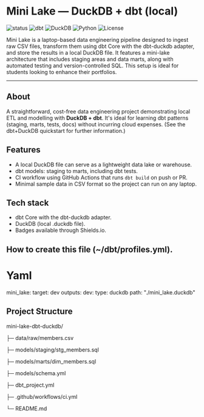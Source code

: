 # Mini Lake — DuckDB + dbt (local)

<!-- Top badges: status, tech, license -->
<p align="left">
  <img alt="status" src="https://img.shields.io/badge/status-WIP-yellow" />
  <img alt="dbt" src="https://img.shields.io/badge/dbt-Core-D9482B?logo=dbt&logoColor=white" />
  <img alt="DuckDB" src="https://img.shields.io/badge/DuckDB-Local-007acc?logo=duckdb&logoColor=white" />
  <img alt="Python" src="https://img.shields.io/badge/Python-3.11-3776AB?logo=python&logoColor=white" />
  <img alt="License" src="https://img.shields.io/badge/License-MIT-green" />
</p>

Mini Lake is a laptop-based data engineering pipeline designed to ingest raw CSV files, transform them using dbt Core with the dbt-duckdb adapter, and store the results in a local DuckDB file. It features a mini-lake architecture that includes staging areas and data marts, along with automated testing and version-controlled SQL. This setup is ideal for students looking to enhance their portfolios.

---

## About

A straightforward, cost-free data engineering project demonstrating local ETL and modelling with **DuckDB + dbt**. It's ideal for learning dbt patterns (staging, marts, tests, docs) without incurring cloud expenses. (See the dbt+DuckDB quickstart for further information.)

## Features

- A local DuckDB file can serve as a lightweight data lake or warehouse.  
- dbt models: staging to marts, including dbt tests.  
- CI workflow using GitHub Actions that runs `dbt build` on push or PR.  
- Minimal sample data in CSV format so the project can run on any laptop.
## Tech stack

- dbt Core with the dbt-duckdb adapter. 
- DuckDB (local .duckdb file). 
- Badges available through Shields.io.

## How to create this file (~/dbt/profiles.yml).

# Yaml

mini_lake:
  target: dev
  outputs:
    dev:
      type: duckdb
      path: "./mini_lake.duckdb"

## Project Structure

mini-lake-dbt-duckdb/

  ├─ data/raw/members.csv
  
  ├─ models/staging/stg_members.sql
  
  ├─ models/marts/dim_members.sql
  
  ├─ models/schema.yml
  
  ├─ dbt_project.yml
  
  ├─ .github/workflows/ci.yml
  
  └─ README.md
